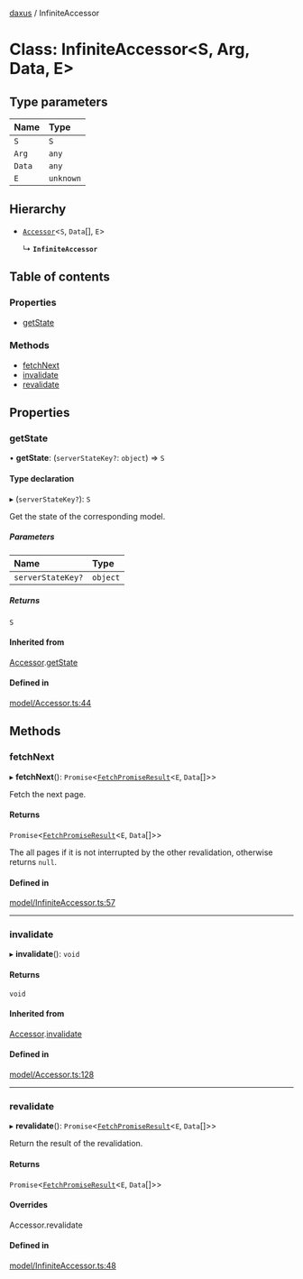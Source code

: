 [daxus](../README.md) / InfiniteAccessor

# Class: InfiniteAccessor<S, Arg, Data, E\>

## Type parameters

| Name | Type |
| :------ | :------ |
| `S` | `S` |
| `Arg` | `any` |
| `Data` | `any` |
| `E` | `unknown` |

## Hierarchy

- [`Accessor`](Accessor.md)<`S`, `Data`[], `E`\>

  ↳ **`InfiniteAccessor`**

## Table of contents

### Properties

- [getState](InfiniteAccessor.md#getstate)

### Methods

- [fetchNext](InfiniteAccessor.md#fetchnext)
- [invalidate](InfiniteAccessor.md#invalidate)
- [revalidate](InfiniteAccessor.md#revalidate)

## Properties

### getState

• **getState**: (`serverStateKey?`: `object`) => `S`

#### Type declaration

▸ (`serverStateKey?`): `S`

Get the state of the corresponding model.

##### Parameters

| Name | Type |
| :------ | :------ |
| `serverStateKey?` | `object` |

##### Returns

`S`

#### Inherited from

[Accessor](Accessor.md).[getState](Accessor.md#getstate)

#### Defined in

[model/Accessor.ts:44](https://github.com/jason89521/react-fetch/blob/6ec4382/src/lib/model/Accessor.ts#L44)

## Methods

### fetchNext

▸ **fetchNext**(): `Promise`<[`FetchPromiseResult`](../README.md#fetchpromiseresult)<`E`, `Data`[]\>\>

Fetch the next page.

#### Returns

`Promise`<[`FetchPromiseResult`](../README.md#fetchpromiseresult)<`E`, `Data`[]\>\>

The all pages if it is not interrupted by the other revalidation, otherwise returns `null`.

#### Defined in

[model/InfiniteAccessor.ts:57](https://github.com/jason89521/react-fetch/blob/6ec4382/src/lib/model/InfiniteAccessor.ts#L57)

___

### invalidate

▸ **invalidate**(): `void`

#### Returns

`void`

#### Inherited from

[Accessor](Accessor.md).[invalidate](Accessor.md#invalidate)

#### Defined in

[model/Accessor.ts:128](https://github.com/jason89521/react-fetch/blob/6ec4382/src/lib/model/Accessor.ts#L128)

___

### revalidate

▸ **revalidate**(): `Promise`<[`FetchPromiseResult`](../README.md#fetchpromiseresult)<`E`, `Data`[]\>\>

Return the result of the revalidation.

#### Returns

`Promise`<[`FetchPromiseResult`](../README.md#fetchpromiseresult)<`E`, `Data`[]\>\>

#### Overrides

Accessor.revalidate

#### Defined in

[model/InfiniteAccessor.ts:48](https://github.com/jason89521/react-fetch/blob/6ec4382/src/lib/model/InfiniteAccessor.ts#L48)
